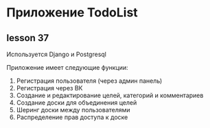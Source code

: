 # Приложение TodoList
## lesson 37
Используется Django и Postgresql


Приложение имеет следующие функции:
1. Регистрация пользователя (через админ панель)
2. Регистрация через ВК
3. Создание и редактирование целей, категорий и комментариев
4. Создание доски для объединения целей
5. Шеринг доски между пользователями
6. Распределение прав доступа к доске

